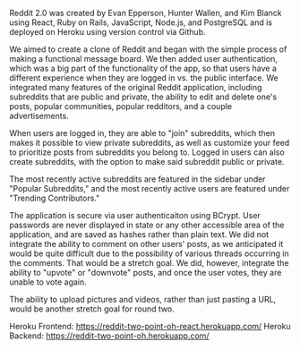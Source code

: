 Reddit 2.0 was created by Evan Epperson, Hunter Wallen, and Kim Blanck using React, Ruby on Rails, JavaScript, Node.js, and PostgreSQL and is deployed on Heroku using version control via Github.

We aimed to create a clone of Reddit and began with the simple process of making a functional message board. We then added user authentication, which was a big part of the functionality of the app, so that users have a different experience when they are logged in vs. the public interface. We integrated many features of the original Reddit application, including subreddits that are public and private, the ability to edit and delete one's posts, popular communities, popular redditors, and a couple advertisements. 

When users are logged in, they are able to "join" subreddits, which then makes it possible to view private subreddits, as well as customize your feed to prioritize posts from subreddits you belong to. Logged in users can also create subreddits, with the option to make said subreddit public or private.

The most recently active subreddits are featured in the sidebar under "Popular Subreddits," and the most recently active users are featured under "Trending Contributors."

The application is secure via user authenticaiton using BCrypt. User passwords are never displayed in state or any other accessible area of the application, and are saved as hashes rather than plain text. We did not integrate the ability to comment on other users' posts, as we anticipated it would be quite difficult due to the possibility of various threads occurring in the comments. That would be a stretch goal. We did, however, integrate the ability to "upvote" or "downvote" posts, and once the user votes, they are unable to vote again. 

The ability to upload pictures and videos, rather than just pasting a URL, would be another stretch goal for round two.

Heroku Frontend: https://reddit-two-point-oh-react.herokuapp.com/
Heroku Backend: https://reddit-two-point-oh.herokuapp.com/